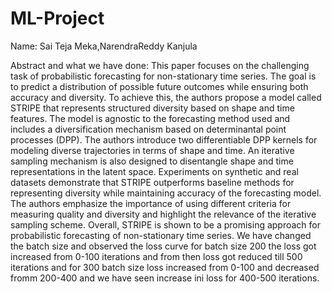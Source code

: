 # ML-Project
Name: Sai Teja Meka,NarendraReddy Kanjula

Abstract and what we have done:
This paper focuses on the challenging task of probabilistic forecasting for non-stationary time series. The goal is to predict a distribution of possible future outcomes while ensuring both accuracy and diversity. To achieve this, the authors propose a model called STRIPE that represents structured diversity based on shape and time features. The model is agnostic to the forecasting method used and includes a diversification mechanism based on determinantal point processes (DPP). The authors introduce two differentiable DPP kernels for modeling diverse trajectories in terms of shape and time. An iterative sampling mechanism is also designed to disentangle shape and time representations in the latent space. Experiments on synthetic and real datasets demonstrate that STRIPE outperforms baseline methods for representing diversity while maintaining accuracy of the forecasting model. The authors emphasize the importance of using different criteria for measuring quality and diversity and highlight the relevance of the iterative sampling scheme. Overall, STRIPE is shown to be a promising approach for probabilistic forecasting of non-stationary time series. We have changed the batch size and observed the loss curve for batch size 200 the loss got increased from 0-100 iterations and from then loss got reduced till 500 iterations and for 300 batch size loss increased from 0-100 and decreased fromm 200-400 and we have seen increase ini loss for 400-500 iterations.
